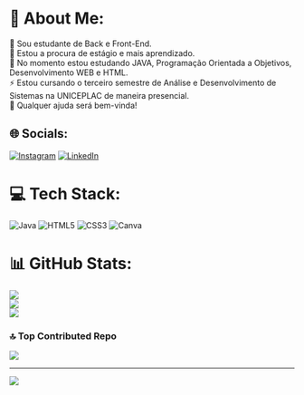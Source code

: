 # 💫 About Me:
🔭 Sou estudante de Back e Front-End.<br>👯 Estou a procura de estágio e mais aprendizado.<br>🌱 No momento estou estudando JAVA, Programação Orientada a Objetivos, Desenvolvimento WEB e HTML. <br>⚡ Estou cursando o terceiro semestre de Análise e Desenvolvimento de Sistemas na UNICEPLAC de maneira presencial.<br>🤝 Qualquer ajuda será bem-vinda!


## 🌐 Socials:
[![Instagram](https://img.shields.io/badge/Instagram-%23E4405F.svg?logo=Instagram&logoColor=white)](https://instagram.com/felipthewise) [![LinkedIn](https://img.shields.io/badge/LinkedIn-%230077B5.svg?logo=linkedin&logoColor=white)](https://linkedin.com/in/felipe-trindade-de-farias-a4481824a) 

# 💻 Tech Stack:
![Java](https://img.shields.io/badge/java-%23ED8B00.svg?style=flat-square&logo=openjdk&logoColor=white) ![HTML5](https://img.shields.io/badge/html5-%23E34F26.svg?style=flat-square&logo=html5&logoColor=white) ![CSS3](https://img.shields.io/badge/css3-%231572B6.svg?style=flat-square&logo=css3&logoColor=white) ![Canva](https://img.shields.io/badge/Canva-%2300C4CC.svg?style=flat-square&logo=Canva&logoColor=white)
# 📊 GitHub Stats:
![](https://github-readme-stats.vercel.app/api?username=felipethewise&theme=radical&hide_border=true&include_all_commits=true&count_private=true)<br/>
![](https://github-readme-streak-stats.herokuapp.com/?user=felipethewise&theme=radical&hide_border=true)<br/>
![](https://github-readme-stats.vercel.app/api/top-langs/?username=felipethewise&theme=radical&hide_border=true&include_all_commits=true&count_private=true&layout=compact)

### 🔝 Top Contributed Repo
![](https://github-contributor-stats.vercel.app/api?username=felipethewise&limit=5&theme=radical&combine_all_yearly_contributions=true)

---
[![](https://visitcount.itsvg.in/api?id=felipethewise&icon=1&color=6)](https://visitcount.itsvg.in)

<!-- Proudly created with GPRM ( https://gprm.itsvg.in ) -->
